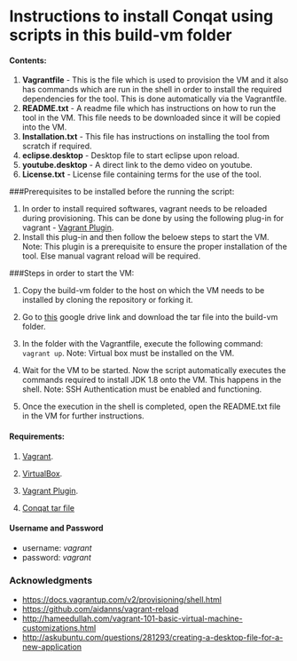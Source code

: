 <h1>Instructions to install Conqat using scripts in this build-vm folder</h1>

#### Contents:
1. **Vagrantfile** - This is the file which is used to provision the VM and it also has commands which are run in the shell in order to install the required dependencies for the tool. This is done automatically via the Vagrantfile.
2. **README.txt** - A readme file which has instructions on how to run the tool in the VM. This file needs to be downloaded since it will be copied into the VM.
3. **Installation.txt** - This file has instructions on installing the tool from scratch if required. 
4. **eclipse.desktop** - Desktop file to start eclipse upon reload.
5. **youtube.desktop** - A direct link to the demo video on youtube.
6. **License.txt** - License file containing terms for the use of the tool.

###Prerequisites to be installed before the running the script:
1. In order to install required softwares, vagrant needs to be reloaded during provisioning. This can be done by using the following plug-in for vagrant - [Vagrant Plugin](https://github.com/aidanns/vagrant-reload).
2. Install this plug-in and then follow the beloew steps to start the VM. Note: This plugin is a prerequisite to ensure the proper installation of the tool. Else manual vagrant reload will be required.

###Steps in order to start the VM:
1. Copy the build-vm folder to the host on which the VM needs to be installed by cloning the repository or forking it.

2. Go to [this](https://drive.google.com/a/ncsu.edu/file/d/0B4wr6DTFw-HOcVBwQU5mTUkzZHM/view?usp=sharing) google drive link and download the tar file into the build-vm folder.

3. In the folder with the Vagrantfile, execute the following command:
``` vagrant up ```. Note: Virtual box must be installed on the VM.

4. Wait for the VM to be started. Now the script automatically executes the commands required to install JDK 1.8 onto the VM. This happens in the shell.
Note: SSH Authentication must be enabled and functioning. 

5. Once the execution in the shell is completed, open the README.txt file in the VM for further instructions.

#### Requirements:
1. [Vagrant](https://www.vagrantup.com/downloads.html).

2. [VirtualBox](https://www.virtualbox.org/wiki/Downloads).

3. [Vagrant Plugin](https://github.com/aidanns/vagrant-reload).

4. [Conqat tar file](https://drive.google.com/a/ncsu.edu/file/d/0B4wr6DTFw-HOcVBwQU5mTUkzZHM/view?usp=sharing)

#### Username and Password
* username: *vagrant*
* password: *vagrant*

### Acknowledgments
* https://docs.vagrantup.com/v2/provisioning/shell.html
* https://github.com/aidanns/vagrant-reload
* http://hameedullah.com/vagrant-101-basic-virtual-machine-customizations.html
* http://askubuntu.com/questions/281293/creating-a-desktop-file-for-a-new-application

